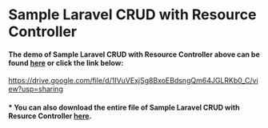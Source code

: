 # Sample Laravel CRUD with Resource Controller

#### The demo of Sample Laravel CRUD with Resource Controller above can be found [here](https://github.com/oizy404/Laravel-CRUD-with-Resource-Controller/tree/master/demo) or click the link below:
https://drive.google.com/file/d/1IVuVExjSg8BxoEBdsngQm64JGLRKb0_C/view?usp=sharing

#### * You can also download the entire file of Sample Laravel CRUD with Resurce Controller [here](https://drive.google.com/file/d/17U8HluG5vbl-QqMEEZop5Aan33fxp2JK/view?usp=sharing).
